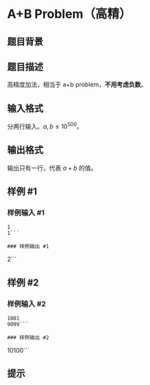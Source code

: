 # A+B Problem（高精）

## 题目背景



## 题目描述

高精度加法，相当于 a+b problem，**不用考虑负数**。

## 输入格式

分两行输入。$a,b \leq 10^{500}$。


## 输出格式

输出只有一行，代表 $a+b$ 的值。

## 样例 #1

### 样例输入 #1
```
1
1```

### 样例输出 #1

```
2```

## 样例 #2

### 样例输入 #2
```
1001
9099```

### 样例输出 #2

```
10100```

## 提示


